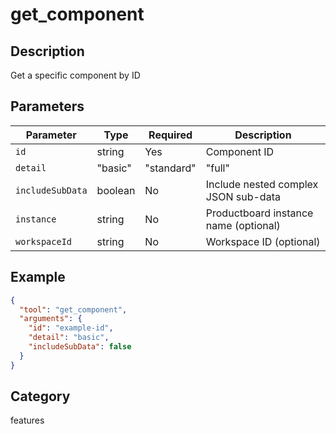 # get_component

## Description
Get a specific component by ID

## Parameters

| Parameter | Type | Required | Description |
|-----------|------|----------|-------------|
| `id` | string | Yes | Component ID |
| `detail` | "basic" | "standard" | "full" | No | Level of detail (default: standard) |
| `includeSubData` | boolean | No | Include nested complex JSON sub-data |
| `instance` | string | No | Productboard instance name (optional) |
| `workspaceId` | string | No | Workspace ID (optional) |

## Example

```json
{
  "tool": "get_component",
  "arguments": {
    "id": "example-id",
    "detail": "basic",
    "includeSubData": false
  }
}
```

## Category
features

